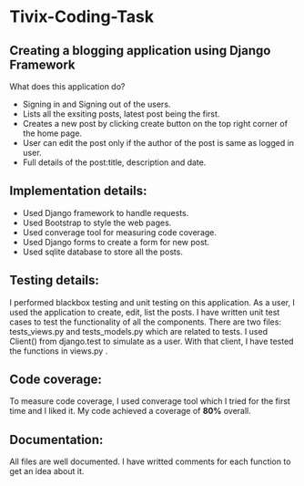 # Tivix-Coding-Task

 Creating a blogging application using Django Framework
 -----------------------------------------------------------
 
 What does this application do?
 * Signing in and Signing out of the users.
 * Lists all the exsiting posts, latest post being the first.
 * Creates a new post by clicking create button on the top right corner of the home page.
 * User can edit the post only if the author of the post is same as logged in user.
 * Full details of the post:title, description and date.
 
 Implementation details:
 ------------------------------------------------------------
 
* Used Django framework to handle requests.                                                                              
* Used Bootstrap to style the web pages.
* Used converage tool for measuring code coverage.
* Used Django forms to create a form for new post.
* Used sqlite database to store all the posts.
 
 Testing details:
 -------------------------------------------------------------
 
I performed blackbox testing and unit testing on this application. As a user, I used the application to create, edit, list the posts. I have written unit test cases to test the functionality of all the components. There are two files: tests_views.py and tests_models.py which are related to tests. I used Client() from django.test to simulate as a user. With that client, I have tested the functions in views.py . 
 
Code coverage:
-------------------------------------------------------------

To measure code coverage, I used converage tool which I tried for the first time and I liked it. My code achieved a coverage of **80%** overall.
 
 Documentation: 
 -------------------------------------------------------------
 All files are well documented. I have writted comments for each function to get an idea about it.

